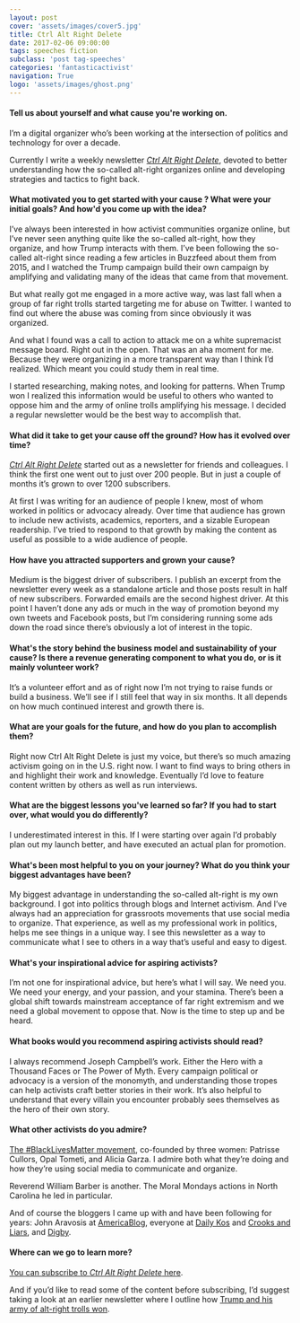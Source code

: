 ```yaml
---
layout: post
cover: 'assets/images/cover5.jpg'
title: Ctrl Alt Right Delete
date: 2017-02-06 09:00:00
tags: speeches fiction
subclass: 'post tag-speeches'
categories: 'fantasticactivist'
navigation: True
logo: 'assets/images/ghost.png'
---
```



#### Tell us about yourself and what cause you're working on.

I’m a digital organizer who’s been working at the intersection of politics and technology for over a decade. 

Currently I write a weekly newsletter *[Ctrl Alt Right Delete](https://actionnetwork.org/forms/ctrl-alt-right-delete-newsletter-2)*, devoted to better understanding how the so-called alt-right organizes online and developing strategies and tactics to fight back. 

#### What motivated you to get started with your cause ? What were your initial goals? And how'd you come up with the idea?

I’ve always been interested in how activist communities organize online, but I’ve never seen anything quite like the so-called alt-right, how they organize, and how Trump interacts with them. I’ve been following the so-called alt-right since reading a few articles in Buzzfeed about them from 2015, and I watched the Trump campaign build their own campaign by amplifying and validating many of the ideas that came from that movement.

But what really got me engaged in a more active way, was last fall when a group of far right trolls started targeting me for abuse on Twitter. I wanted to find out where the abuse was coming from since obviously it was organized.

And what I found was a call to action to attack me on a white supremacist message board. Right out in the open. That was an aha moment for me. Because they were organizing in a more transparent way than I think I’d realized. Which meant you could study them in real time.

I started researching, making notes, and looking for patterns. When Trump won I realized this information would be useful to others who wanted to oppose him and the army of online trolls amplifying his message. I decided a regular newsletter would be the best way to accomplish that.

#### What did it take to get your cause off the ground? How has it evolved over time?

*[Ctrl Alt Right Delete](https://actionnetwork.org/forms/ctrl-alt-right-delete-newsletter-2)* started out as a newsletter for friends and colleagues. I think the first one went out to just over 200 people. But in just a couple of months it’s grown to over 1200 subscribers. 

At first I was writing for an audience of people I knew, most of whom worked in politics or advocacy already. Over time that audience has grown to include new activists, academics, reporters, and a sizable European readership. I’ve tried to respond to that growth by making the content as useful as possible to a wide audience of people. 

#### How have you attracted supporters and grown your cause?

Medium is the biggest driver of subscribers. I publish an excerpt from the newsletter every week as a standalone article and those posts result in half of new subscribers. Forwarded emails are the second highest driver. At this point I haven’t done any ads or much in the way of promotion beyond my own tweets and Facebook posts, but I’m considering running some ads down the road since there’s obviously a lot of interest in the topic. 

#### What's the story behind the business model and sustainability of your cause? Is there a revenue generating component to what you do, or is it mainly volunteer work?

It’s a volunteer effort and as of right now I’m not trying to raise funds or build a business. We’ll see if I still feel that way in six months. It all depends on how much continued interest and growth there is. 

#### What are your goals for the future, and how do you plan to accomplish them?
 
Right now Ctrl Alt Right Delete is just my voice, but there’s so much amazing activism going on in the U.S. right now. I want to find ways to bring others in and highlight their work and knowledge. Eventually I’d love to feature content written by others as well as run interviews. 

#### What are the biggest lessons you've learned so far? If you had to start over, what would you do differently?

I underestimated interest in this. If I were starting over again I’d probably plan out my launch better, and have executed an actual plan for promotion. 

#### What's been most helpful to you on your journey? What do you think your biggest advantages have been?

My biggest advantage in understanding the so-called alt-right is my own background. I got into politics through blogs and Internet activism. And I’ve always had an appreciation for grassroots movements that use social media to organize. That experience, as well as my professional work in politics, helps me see things in a unique way. I see this newsletter as a way to communicate what I see to others in a way that’s useful and easy to digest. 

#### What's your inspirational advice for aspiring activists?

I’m not one for inspirational advice, but here’s what I will say. We need you. We need your energy, and your passion, and your stamina. There’s been a global shift towards mainstream acceptance of far right extremism and we need a global movement to oppose that. Now is the time to step up and be heard. 

#### What books would you recommend aspiring activists should read?

I always recommend Joseph Campbell’s work. Either the Hero with a Thousand Faces or The Power of Myth. Every campaign political or advocacy is a version of the monomyth, and understanding those tropes can help activists craft better stories in their work. It’s also helpful to understand that every villain you encounter probably sees themselves as the hero of their own story.

#### What other activists do you admire?

[The #BlackLivesMatter movement](http://blacklivesmatter.com/), co-founded by three women: Patrisse Cullors, Opal Tometi, and Alicia Garza. I admire both what they’re doing and how they’re using social media to communicate and organize.

Reverend William Barber is another. The Moral Mondays actions in North Carolina he led in particular.

And of course the bloggers I came up with and have been following for years: John Aravosis at [AmericaBlog](http://americablog.com/), everyone at [Daily Kos](http://www.dailykos.com/) and [Crooks and Liars](http://crooksandliars.com/), and [Digby](http://digbysblog.blogspot.com/). 

#### Where can we go to learn more?

[You can subscribe to *Ctrl Alt Right Delete* here](https://actionnetwork.org/forms/ctrl-alt-right-delete-newsletter-2).

And if you’d like to read some of the content before subscribing, I’d suggest taking a look at an earlier newsletter where I outline how [Trump and his army of alt-right trolls won](https://medium.com/@melissaryan/how-trump-and-his-army-beat-us-online-8be518306b35#.3688d1kgk). 
